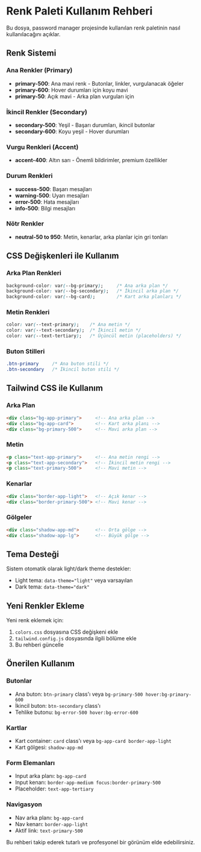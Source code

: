 # Renk Paleti Kullanım Rehberi

Bu dosya, password manager projesinde kullanılan renk paletinin nasıl kullanılacağını açıklar.

## Renk Sistemi

### Ana Renkler (Primary)
- **primary-500**: Ana mavi renk - Butonlar, linkler, vurgulanacak öğeler
- **primary-600**: Hover durumları için koyu mavi
- **primary-50**: Açık mavi - Arka plan vurguları için

### İkincil Renkler (Secondary) 
- **secondary-500**: Yeşil - Başarı durumları, ikincil butonlar
- **secondary-600**: Koyu yeşil - Hover durumları

### Vurgu Renkleri (Accent)
- **accent-400**: Altın sarı - Önemli bildirimler, premium özellikler

### Durum Renkleri
- **success-500**: Başarı mesajları
- **warning-500**: Uyarı mesajları  
- **error-500**: Hata mesajları
- **info-500**: Bilgi mesajları

### Nötr Renkler
- **neutral-50 to 950**: Metin, kenarlar, arka planlar için gri tonları

## CSS Değişkenleri ile Kullanım

### Arka Plan Renkleri
```css
background-color: var(--bg-primary);     /* Ana arka plan */
background-color: var(--bg-secondary);   /* İkincil arka plan */
background-color: var(--bg-card);        /* Kart arka planları */
```

### Metin Renkleri
```css
color: var(--text-primary);    /* Ana metin */
color: var(--text-secondary);  /* İkincil metin */
color: var(--text-tertiary);   /* Üçüncül metin (placeholders) */
```

### Buton Stilleri
```css
.btn-primary     /* Ana buton stili */
.btn-secondary   /* İkincil buton stili */
```

## Tailwind CSS ile Kullanım

### Arka Plan
```html
<div class="bg-app-primary">     <!-- Ana arka plan -->
<div class="bg-app-card">        <!-- Kart arka planı -->
<div class="bg-primary-500">     <!-- Mavi arka plan -->
```

### Metin
```html
<p class="text-app-primary">     <!-- Ana metin rengi -->
<p class="text-app-secondary">   <!-- İkincil metin rengi -->
<p class="text-primary-500">     <!-- Mavi metin -->
```

### Kenarlar
```html
<div class="border-app-light">   <!-- Açık kenar -->
<div class="border-primary-500"> <!-- Mavi kenar -->
```

### Gölgeler
```html
<div class="shadow-app-md">      <!-- Orta gölge -->
<div class="shadow-app-lg">      <!-- Büyük gölge -->
```

## Tema Desteği

Sistem otomatik olarak light/dark theme destekler:
- Light tema: `data-theme="light"` veya varsayılan
- Dark tema: `data-theme="dark"`

## Yeni Renkler Ekleme

Yeni renk eklemek için:

1. `colors.css` dosyasına CSS değişkeni ekle
2. `tailwind.config.js` dosyasında ilgili bölüme ekle
3. Bu rehberi güncelle

## Önerilen Kullanım

### Butonlar
- Ana buton: `btn-primary` class'ı veya `bg-primary-500 hover:bg-primary-600`
- İkincil buton: `btn-secondary` class'ı
- Tehlike butonu: `bg-error-500 hover:bg-error-600`

### Kartlar
- Kart container: `card` class'ı veya `bg-app-card border-app-light`
- Kart gölgesi: `shadow-app-md`

### Form Elemanları
- Input arka planı: `bg-app-card`
- Input kenarı: `border-app-medium focus:border-primary-500`
- Placeholder: `text-app-tertiary`

### Navigasyon
- Nav arka planı: `bg-app-card`
- Nav kenarı: `border-app-light`
- Aktif link: `text-primary-500`

Bu rehberi takip ederek tutarlı ve profesyonel bir görünüm elde edebilirsiniz.
